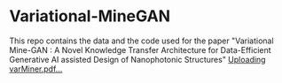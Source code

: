 # Variational-MineGAN
This repo contains the data and the code used for the paper "Variational Mine-GAN :  A  Novel Knowledge Transfer Architecture for Data-Efficient Generative AI assisted Design of Nanophotonic Structures"
[Uploading varMiner.pdf…]()
